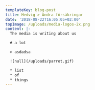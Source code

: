 ```yaml
---
templateKey: blog-post
title: Hedvig > Andra försäkringar
date: '2018-08-22T16:05:05+02:00'
topImage: /uploads/media-logos-2x.png
content: |-
  The media is writing about us

  # a lot

  > asdadsa

  ![null](/uploads/parrot.gif)

  * list
  * of
  * things
---
```


